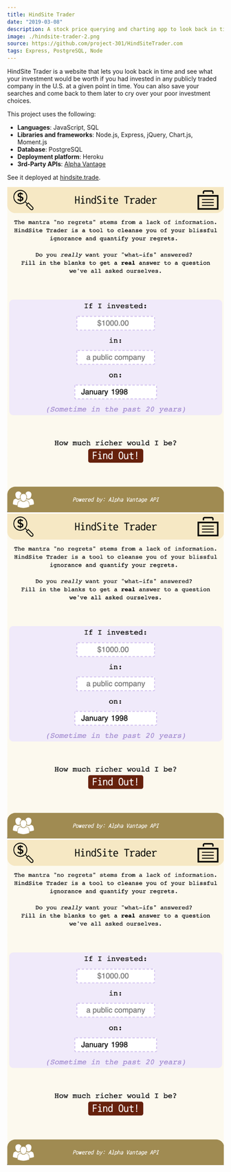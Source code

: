 ```yaml
---
title: HindSite Trader
date: "2019-03-08"
description: A stock price querying and charting app to look back in time.
image: ./hindsite-trader-2.png
source: https://github.com/project-301/HindSiteTrader.com
tags: Express, PostgreSQL, Node
---
```


HindSite Trader is a website that lets you look back in time and see what your investment would be worth if you had invested in any publicly traded company in the U.S. at a given point in time. You can also save your searches and come back to them later to cry over your poor investment choices.

This project uses the following:
- **Languages**: JavaScript, SQL
- **Libraries and frameworks**: Node.js, Express, jQuery, Chart.js, Moment.js
- **Database**: PostgreSQL
- **Deployment platform**: Heroku
- **3rd-Party APIs**: [Alpha Vantage](https://www.alphavantage.co/)

See it deployed at [hindsite.trade](http://hindsite.trade/).

![hindsite trader new search screen](./hindsite-trader-1.png)
![hindsite trader search results screen](./hindsite-trader-1.png)
![hindsite trader portfolio screen](./hindsite-trader-1.png)